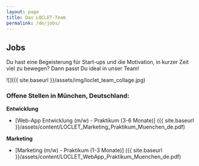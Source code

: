 ```yaml
---
layout: page
title: Das LOCLET-Team
permalink: /de/jobs/
---
```


## Jobs

Du hast eine Begeisterung für Start-ups und die Motivation, in kurzer Zeit viel zu bewegen? Dann passt Du ideal in 
unser Team!

![]({{ site.baseurl }}/assets/img/loclet_team_collage.jpg)

### Offene Stellen in München, Deutschland:
**Entwicklung**

* [Web-App Entwicklung (m/w) - Praktikum (3-6 Monate)]
({{ site.baseurl }}/assets/content/LOCLET_Marketing_Praktikum_Muenchen_de.pdf)

**Marketing**

* [Marketing (m/w) - Praktikum (1-3 Monate)]
({{ site.baseurl }}/assets/content/LOCLET_WebApp_Praktikum_Muenchen_de.pdf)
